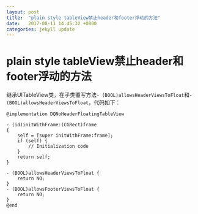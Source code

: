 ```yaml
---
layout: post
title:  "plain style tableView禁止header和footer浮动的方法"
date:   2017-08-11 14:45:32 +0800
categories: jekyll update
---
```


# plain style tableView禁止header和footer浮动的方法

继承UITableView类，在子类覆写方法`- (BOOL)allowsHeaderViewsToFloat`和`- (BOOL)allowsHeaderViewsToFloat`，代码如下：

``` objc
@implementation DQNoHeaderFloatingTableView

- (id)initWithFrame:(CGRect)frame
{
    self = [super initWithFrame:frame];
    if (self) {
        // Initialization code
    }
    return self;
}

- (BOOL)allowsHeaderViewsToFloat {
    return NO;
}
- (BOOL)allowsFooterViewsToFloat {
    return NO;
}
@end
```
